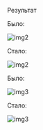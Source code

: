 Результат

Было:

![img2](https://user-images.githubusercontent.com/30354748/112894300-5ea8dc00-90e4-11eb-9949-3358e5eec0e1.png)


Стало:

![img2](https://user-images.githubusercontent.com/30354748/112894337-6bc5cb00-90e4-11eb-9e69-3489fd499968.png)


Было:

![img3](https://user-images.githubusercontent.com/30354748/112894354-708a7f00-90e4-11eb-8396-4057b2965c4b.png)


Стало:

![img3](https://user-images.githubusercontent.com/30354748/112894382-784a2380-90e4-11eb-95ad-ff74a2e48293.png)
